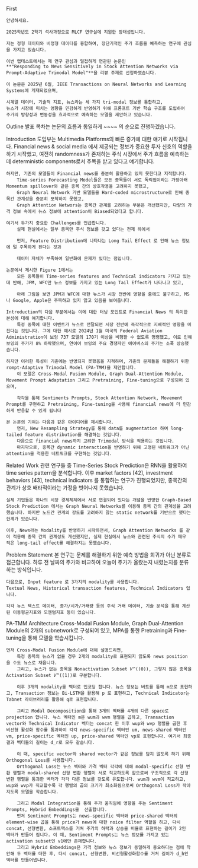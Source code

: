 First

	안녕하세요.

	2025학년도 2학기 석사과정으로 MLCF 연구실에 지원한 방태성입니다.

	저는 정형 데이터와 비정형 데이터를 융합하여, 장단기적인 주가 흐름을 예측하는 연구에 관심을 가지고 있습니다.

	이번 랩테스트에서는 제 연구 관심과 밀접하게 연관된 논문인
	**"Responding to News Sensitively in Stock Attention Networks via Prompt-Adaptive Trimodal Model"**을 리뷰 주제로 선정하였습니다.

	이 논문은 2025년 6월, IEEE Transactions on Neural Networks and Learning Systems에 게재되었으며,

	시계열 데이터, 기술적 지표, 뉴스라는 세 가지 tri-modal 정보를 통합하고,
	뉴스가 시장에 미치는 영향을 민감하게 반영하기 위해 프롬프트 기반 학습 구조를 도입하여
	주가의 방향성과 변동성을 효과적으로 예측하는 모델을 제안하고 있습니다.


Outline
	발표 목차는 논문의 흐름과 동일하게 ~~~~ 의 순으로 진행하겠습니다.
	
Introduction
	도입부는 Multimedia Platforms의 빠른 증가에 대한 얘기로 시작됩니다. Financial news & social media 에서 제공되는 정보가 중요한 투자 신호의 역할을 하기 시작했고, 여전히 randomness가 존재하는 주식 시장에서 주가 흐름을 예측하는데 deterministic components로서 주목을 받고 있다고 얘기합니다.
	
	하지만, 기존의 모델들이 Financial news를 충분히 활용하고 있지 못한다고 지적합니다.
		Time-series Forecasting Model들은 모든 종목들이 서로 독릭접이라는 가정아래 Momentum spillover와 같은 종목 간의 상호작용을 고려하지 못했고,
		Graph Neural Network 기반 모델들을 Hard-coded microstructure로 인해 종목간 관계성을 충분히 포착하지 못했고,
		Graph Attention Networs는 종목간 관계를 고려하는 부분은 개선했지만, 다량의 가격 정보 속에서 뉴스 정보에 attention이 Biased되었다고 합니다.
	
	여기서 두가지 중요한 Challenges를 언급합니다.
		실제 현실에서는 일부 종목만 주식 정보를 갖고 있다는 전제 하에서 
		
		먼저, Feature Distribution에 나타나는 Long Tail Effect 로 인해 뉴스 정보에 덜 주목하게 된다는 것과
		
		데이터 자체가 부족하여 일반화에 문제가 있다는 점입니다.

	논문에서 제시한 Figure 1에서는
		모든 종목들이 Time-series features and Technical indicators 가지고 있는데 반해, JPM, WFC만 뉴스 정보를 가지고 있는 Long Tail Effect가 나타나고 있고, 
	
		아래 그림을 보면 JPM과 WFC에 대한 뉴스가 시장 전반에 영향을 줌에도 불구하고, MS나 Google, Apple은 주목하고 있지 않고 있음을 보여줍니다.
		
	Introduction의 다음 부분에서는 이에 대한 터닝 포인트로 Financial News 의 특이한 본성에 대해 얘기합니다.
		특정 종목에 대한 이벤트가 뉴스로 전달되면 시장 전반에 즉각적으로 지배적인 영향을 미친다는 것입니다. 그에 대한 예시로 2024년 1월 미국의 Federal Aviation Administration이 보잉 737 모델의 170기 이상을 비행할 수 없도록 명령했고, 이로 인해 보잉의 주가가 8% 하락했으며, 연이어 보잉의 주요 경쟁자인 에어버스의 주가는 소폭 상승했습니다.
		
	하지만 이러한 특성이 기존에는 반영되지 못했음을 지적하며, 기존의 문제들을 해결하기 위한 rompt-Adaptive Trimodal Model (PA-TMM)을 제안합니다.
		이 모델은 Cross-Modal Fusion Module, Graph Dual-Attention Module, Movement Prompt Adaptation 그리고 Pretraining, Fine-tuning으로 구성되어 있으며, 

		각각을 통해 Sentiments Prompts, Stock Attention Network, Movement Prompt를 구현하고 Pretraining, Fine-tuning을 사용해 financial news에 더 민감하게 반응할 수 있게 됩니다
	
	본 논문의 기여는 다음과 같은 아이디어를 제시합니다. 
		먼저, New Resampling Strategy를 통해 data를 augmentation 하여 long-tailed feature distribution를 해결하는 것입니다. 
		다음으로 financial news까지 고려한 Trimodal 방식을 적용하는 것입니다. 
		마지막으로, 종목간 dynamic interaction을 반영하기 위해 고정된 네트워크가 아닌 attention을 적용한 네트워크를 구현하는 것입니다.

Related Work
	관련 연구들 중 Time-Series Stock Prediction은 RNN을 활용하여 time series pattern을 분석합니다. 이후 market factors [42], investment behaviors [43], technical indicators 를 통합하는 연구가 진행되었지만, 종목간의 관계가 상호 배타적이라는 가정을 벗어나지 못했습니다.
	
	실제 기업들은 하나의 시장 경제체제에서 서로 연결되어 있다는 개념을 반영한 Graph-Based Stock Prediction 에서는 Graph Neural Networks를 이용해 종목 간의 관계성을 고려했습니다. 하지만 노드간 관계의 강도를 고려하지 않는 static network를 기반으로 했다는 한계가 있습니다.
	
	이후, News라는 Modality를 반영하기 시작하면서, Graph Attention Networks 를 같이 적용해 종목 간의 관계성도 개선했지만, 실제 현실에서 뉴스와 관련된 주식의 수가 매우 적은 long-tail effect를 해결하지는 못했습니다.
		
Problem Statement
	본 연구는 문제를 해결하기 위한 예측 방법을 회귀가 아닌 분류로 접근합니다. 하루 전 날짜의 주가와 비교하여 오늘이 주가가 올랐는지 내렸는지를 분류하는 방식입니다.
	
	다음으로, Input feature 로 3가지의 modality를 사용합니다. 
	Textual News, Historical transaction features, Technical Indicators 입니다.
	
	각각 뉴스 텍스트 데이터, 종가/시가/거래량 등의 주식 거래 데이터, 기술 분석을 통해 계산된 이동평균지표와 모멘텀지표 등이 있습니다.
		
PA-TMM Architecture
	Cross-Modal Fusion Module, Graph Dual-Attention Module의 2개의 subnetwork로 구성되어 있고, 
	MPA를 통한 Pretraining과 Fine-tuning을 통해 모델을 학습시킵니다.
	
	먼저 Cross-Modal Fusion Module에 대해 설명드리면,
		특정 종목의 뉴스가 없을 경우 2개의 modality로 표현되지 않도록 news position 을 수도 뉴스로 채웁니다.
		그리고, 뉴스가 없는 종목을 Nonactivation Subset 𝑉^((0)), 그렇지 않은 종목을 Activation Subset 𝑉^((1))로 구분합니다.
		
		이후 3개의 modality를 벡터로 인코딩 합니다. 뉴스 정보는 버트를 통해 m으로 표현하고, Transaction 정보는 Bi-LSTM을 활용해 p 로 표현하고, Technical Indicator는 Tabnet 라이브러리를 활용해 q로 표현합니다.
	
		그리고 Modal Decomposition을 통해 3개의 벡터를 4개의 다른 space로 projection 합니다. 뉴스 벡터인 m은 wum과 wvm 행렬을 곱하고, Transaction vector와 Technical Indicator 벡터는 concat 한 이후 wup와 wvp 행렬을 곱한 후 비선형 활성화 함수를 통과하여 각각 news-specific 벡터인 um, news-shared 벡터인 vm, price-specific 벡터인 up, price-shared 벡터인 vp로 표현합니다. 여기서 최종 결과 벡터들의 길이는 d_r로 모두 같습니다.

		이 때, specific vector와 shared vector가 같은 정보를 담지 않도록 하기 위해 Orthogonal Loss를 사용합니다.
		Orthogonal Loss는 뉴스 벡터와 가격 벡터 각각에 대해 modal-specific 선형 변환 행렬과 modal-shared 선형 변환 행렬이 서로 직교하도록 함으로써 구조적으로 각 선형 변환 행렬을 통과한 벡터가 각각 다른 정보를 갖도록 유도합니다. wum과 wvm이 직교하고, wup와 wvp가 직교할수록 각 행렬의 곱의 크기가 최소화됨으로써 Orthogonal Loss가 작아지도록 모델을 학습합니다.
		
        그리고 Modal Integration을 통해 주가 움직임에 영향을 주는 Sentiment Prompts, Hybrid Embeddings을  산출합니다.
        먼저 Sentiment Prompts는 news-specific 벡터와 price-shared 벡터의 element-wise 곱을 통해 price가 news에 대한 noice filter 역할을 하고, 다시 concat, 선형변환, 소프트맥스를 거쳐 주가의 하락과 상승을 비율로 표현하는 길이가 2인 벡터가 만들어 집니다. 이 때, Sentiment Prompts는 뉴스 정보를 가지고 있는 activation subset인 v1에만 존재합니다.
        그리고 Hybrid Embeddings은 가격 정보와 뉴스 정보가 동일하게 중요하다는 점에 착안해 두 벡터를 더한 후, 다시 concat, 선형변환, 비선형활성화함수를 거처 길이가 d_h인 벡터를 만들어냅니다.



 